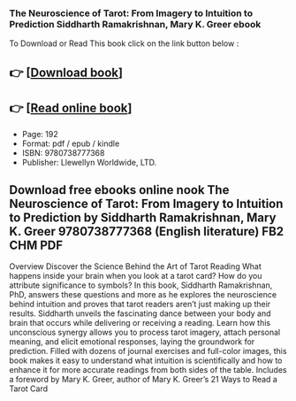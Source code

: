 ### The Neuroscience of Tarot: From Imagery to Intuition to Prediction Siddharth Ramakrishnan, Mary K. Greer ebook

To Download or Read This book click on the link button below :

## 👉  [**[Download book](http://filesbooks.info/download.php?group=book&from=github.com&id=721559&lnk=1079 "Download book")**]

## 👉  [**[Read online book](http://filesbooks.info/download.php?group=book&from=github.com&id=721559&lnk=1079 "Read online book")**]


* Page: 192
* Format: pdf / epub / kindle
* ISBN: 9780738777368
* Publisher: Llewellyn Worldwide, LTD.



## Download free ebooks online nook The Neuroscience of Tarot: From Imagery to Intuition to Prediction by Siddharth Ramakrishnan, Mary K. Greer 9780738777368 (English literature) FB2 CHM PDF


Overview
Discover the Science Behind the Art of Tarot Reading What happens inside your brain when you look at a tarot card? How do you attribute significance to symbols? In this book, Siddharth Ramakrishnan, PhD, answers these questions and more as he explores the neuroscience behind intuition and proves that tarot readers aren’t just making up their results. Siddharth unveils the fascinating dance between your body and brain that occurs while delivering or receiving a reading. Learn how this unconscious synergy allows you to process tarot imagery, attach personal meaning, and elicit emotional responses, laying the groundwork for prediction. Filled with dozens of journal exercises and full-color images, this book makes it easy to understand what intuition is scientifically and how to enhance it for more accurate readings from both sides of the table. Includes a foreword by Mary K. Greer, author of Mary K. Greer’s 21 Ways to Read a Tarot Card



